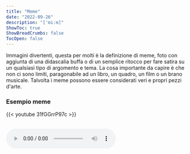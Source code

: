```yaml
---
title: "Meme"
date: "2022-09-26"
description: "['mi:m]"
ShowToc: true
ShowBreadCrumbs: false
TocOpen: false
---
```


Immagini divertenti, questa per molti è la definizione di meme, foto con aggiunta di una didascalia buffa o di un semplice ritocco per fare satira su un qualsiasi tipo di argomento e tema. La cosa importante da capire è che non ci sono limiti, paragonabile ad un libro, un quadro, un film o un brano musicale.
Talvolta i meme possono essere considerati veri e propri pezzi d'arte.

### Esempio meme

{{< youtube 31fGGrrP97c >}}

<br>

<audio controls>
  <source src="/static/sound.mp3" type="audio/mp3">
</audio>

<br>


